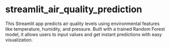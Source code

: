 # streamlit_air_quality_prediction
This Streamlit app predicts air quality levels using environmental features like temperature, humidity, and pressure. Built with a trained Random Forest model, it allows users to input values and get instant predictions with easy visualization.
